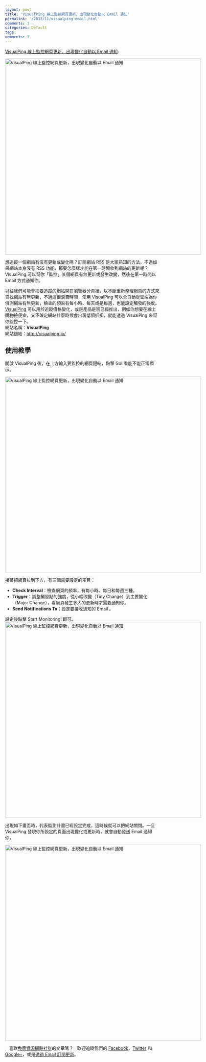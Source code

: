 ```yaml
---
layout: post
title: 'VisualPing 線上監控網頁更新，出現變化自動以 Email 通知'
permalink: '/2013/11/visualping-email.html'
comments: 1
categories: Default
tags: 
comments: 1
---
```

[VisualPing 線上監控網頁更新，出現變化自動以 Email 通知](http://www.freegroup.org/2013/10/visualping/):   

<img alt="VisualPing 線上監控網頁更新，出現變化自動以 Email 通知" height="360" src="http://cdn.freegroup.org/blog/wp-content/uploads/2013/10/5c7dbaad5f6baf90556c9b43029e79e6.png" style="border: 0px; display: block; height: auto; margin-left: auto; margin-right: auto; max-width: 921px;" title="VisualPing 線上監控網頁更新，出現變化自動以 Email 通知" width="640"/>

  
想追蹤一個網站有沒有更新或變化嗎？訂閱網站 RSS 是大家熟知的方法，不過如果網站本身沒有 RSS 功能，那要怎麼樣才能在第一時間收到網站的更新呢？VisualPing 可以幫你「監控」某個網頁有無更新或發生改變，然後在第一時間以 Email 方式通知你。  
  
以往我們可能會把要追蹤的網站開在瀏覽器分頁裡，以不斷重新整理網頁的方式來查找網站有無更新，不過這很浪費時間，使用 VisualPing 可以全自動從雲端為你偵測網站有無更新，檢查的頻率有每小時、每天或是每週，也能設定觸發的強度。  
[VisualPing](http://visualping.io/) 可以用於追蹤價格變化，或是產品是否已經推出，例如你想要在線上購物撿便宜，又不確定網站什麼時候會出現低價折扣，就能透過 VisualPing 來幫你監控一下。  
網站名稱：__VisualPing__  
網站鏈結：<http://visualping.io/>  

## 使用教學

開啟 VisualPing 後，在上方輸入要監控的網頁鏈結，點擊 Go! 看能不能正常顯示。  

<img alt="VisualPing 線上監控網頁更新，出現變化自動以 Email 通知" border="0" height="360" src="http://cdn.freegroup.org/blog/wp-content/uploads/2013/10/17606ffd8853178dff9ea62444ae5d0e.png" style="border: 0px; display: block; height: auto; margin-left: auto; margin-right: auto; max-width: 921px;" title="VisualPing 線上監控網頁更新，出現變化自動以 Email 通知" width="640"/>

  
接著把網頁拉到下方，有三個需要設定的項目：  

*   __Check Interval__：檢查網頁的頻率，有每小時、每日和每週三種。
*   __Trigger__：調整觸發點的強度，從小幅改變（Tiny Change）到主要變化（Major Change），看網頁發生多大的更新時才需要通知你。
*   __Send Notifications To__：設定要接收通知的 Email 。

<div>設定後點擊 Start Monitoring! 即可。</div>

<img alt="VisualPing 線上監控網頁更新，出現變化自動以 Email 通知" border="0" height="360" src="http://cdn.freegroup.org/blog/wp-content/uploads/2013/10/8e1811484794e9dc3c640e445968f4c8.png" style="border: 0px; display: block; height: auto; margin-left: auto; margin-right: auto; max-width: 921px;" title="VisualPing 線上監控網頁更新，出現變化自動以 Email 通知" width="640"/>

  
出現如下畫面時，代表監測計畫已經設定完成，這時候就可以把網站關閉。一旦 VisualPing 發現你所設定的頁面出現變化或更新時，就會自動發送 Email 通知你。  

<img alt="VisualPing 線上監控網頁更新，出現變化自動以 Email 通知" border="0" height="360" src="http://cdn.freegroup.org/blog/wp-content/uploads/2013/10/4074596517606ef24d49bd5efca7eff8.png" style="border: 0px; display: block; height: auto; margin-left: auto; margin-right: auto; max-width: 921px;" title="VisualPing 線上監控網頁更新，出現變化自動以 Email 通知" width="640"/>

  
__喜歡[免費資源網路社群](http://www.freegroup.org/)的文章嗎？__歡迎追蹤我們的 [Facebook](http://www.facebook.com/freegroup)、[Twitter](http://twitter.com/freegroup) 和 [Google+](https://plus.google.com/+freegroup)，或是[透過 Email 訂閱更新](http://www.freegroup.org/subscriptions/)。  

<div style="clear: both;"></div>